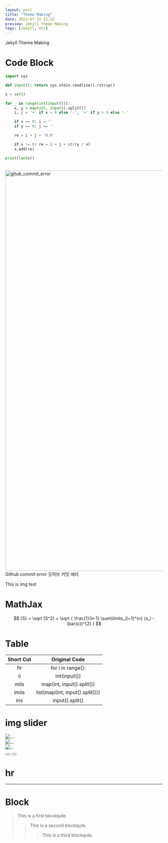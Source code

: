 ```yaml
---
layout: post
title: "Theme Making"
date: 2023-07-31 12:22
preview: Jekyll Theme Making
tags: [Jekyll, etc]
---
```


Jekyll Theme Making

# Code Block

```python
import sys

def input(): return sys.stdin.readline().rstrip()

s = set()

for _ in range(int(input())):
    x, y = map(int, input().split())
    i, j = '+' if x > 0 else '-', '+' if y > 0 else '-'

    if x == 0: i = ''
    if y == 0: j == ''

    re = i + j + '0.0'

    if x != 0: re = i + j + str(y / x)
    s.add(re)

print(len(s))
```

<br>

<img width="1280" alt="gitub_commit_error" src="https://github.com/happydm09/B/assets/100419204/01799a96-0c51-4f54-a5b6-344ad0158e14">
<div class='img-text'>Github commit error 깃허브 커밋 에러</div>

This is img test
# MathJax

$$
{S} = \sqrt {S^2} = \sqrt { \frac{1}{n-1} \sum\limits_{i=1}^{n} (x_i - \bar{x})^{2} }
$$

# Table

|Short Cut|Original Code|
|:---:|:---:|
|fir|for i in range():
|ii|int(input())
|miis|map(int, input().split())
|lmiis|list(map(int, input().split()))
|ins|input().split()

# img slider
<div id="slider1" class="carousel slide">
  <div class="carousel-inner">
    <div class="carousel-item active">
      <img src="https://static.solved.ac/profile_bg/abstract_001/abstract_001_dark.png" class="d-block w-100" alt="...">
    </div>
    <div class="carousel-item">
      <img src="https://static.solved.ac/profile_bg/dksh2023/dksh2023a.jpg" class="d-block w-100" alt="...">
    </div>
    <div class="carousel-item">
      <img src="https://static.solved.ac/profile_bg/ioi2023/ioi2023.png" class="d-block w-100" alt="...">
    </div>
  </div>
  <button class="carousel-control-prev" type="button" data-bs-target="#slider1" data-bs-slide="prev">
    <span class="carousel-control-prev-icon" aria-hidden="true"></span>
  </button>
  <button class="carousel-control-next" type="button" data-bs-target="#slider1" data-bs-slide="next">
    <span class="carousel-control-next-icon" aria-hidden="true"></span>
  </button>
</div>

# hr

- - -

# Block

> This is a first blockqute.
>	> This is a second blockqute.
>	>	> This is a third blockqute.
